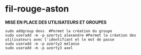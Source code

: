 # fil-rouge-aston

**MISE EN PLACE DES UTILISATEURS ET GROUPES**
```shell
sudo addgroup devs  #Permet la création du groupe
sudo useradd -m -p azerty1 alexandre #Permet la création des utilisateurs avec l'identifiant et le mot de passe
sudo useradd -m -p azerty2 melanie
sudo useradd -m -p azerty3 axel
```